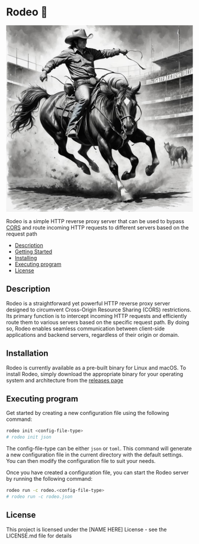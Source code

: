 # Rodeo 🦌

![rodeo](./rodeo.jpeg)

Rodeo is a simple HTTP reverse proxy server that can be used to bypass [CORS](https://developer.mozilla.org/en-US/docs/Web/HTTP/CORS) and route incoming HTTP requests to different servers based on the request path

- [Description](#description)
- [Getting Started](#getting-started)
- [Installing](#installing)
- [Executing program](#executing-program)
- [License](#license)

## Description

Rodeo is a straightforward yet powerful HTTP reverse proxy server designed to circumvent Cross-Origin Resource Sharing (CORS) restrictions. Its primary function is to intercept incoming HTTP requests and efficiently route them to various servers based on the specific request path. By doing so, Rodeo enables seamless communication between client-side applications and backend servers, regardless of their origin or domain.

## Installation

Rodeo is currently available as a pre-built binary for Linux and macOS. To install Rodeo, simply download the appropriate binary for your operating system and architecture from the [releases page](https://github.com/rodeo/release)

## Executing program

Get started by creating a new configuration file using the following command:

```sh
rodeo init <config-file-type>
# rodeo init json
```
The config-file-type can be either `json` or `toml`. This command will generate a new configuration file in the current directory with the default settings. You can then modify the configuration file to suit your needs.

Once you have created a configuration file, you can start the Rodeo server by running the following command:

```sh
rodeo run -c rodeo.<config-file-type>
# rodeo run -c rodeo.json
```

## License

This project is licensed under the [NAME HERE] License - see the LICENSE.md file for details

```
